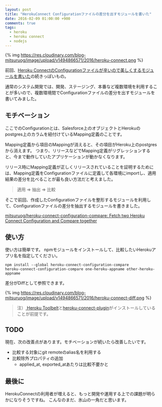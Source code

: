 ```yaml
---
layout: post
title: "HerokuConnect Configurationファイルの差分を出すモジュールを書いた"
date: 2016-02-09 01:00:00 +900
comments: true
tags:
  - heroku
  - heroku connect
  - nodejs
---
```


{% img https://res.cloudinary.com/blog-mitsuruog/image/upload/v1494866571/2016/heroku-connect.png %}

前回、[Heroku ConnectのConfigurationファイルが辛いので美しくするモジュールを書いた](http://blog.mitsuruog.info/2016/02/heroku-connect-configuration-comb.html)の続きっぽいもの。

通常のシステム開発では、開発、ステージング、本番など複数環境を利用することが多いので、複数環境間でConfigurationファイルの差分を出すモジュールを書いてみました。

<!-- more -->

## モチベーション

ここでのConfigurationとは、Salesforce上のオブジェクトとHerokuのpostgres上のカラムを紐付けているMapping定義のことです。

Mapping定義から項目のMappingが消えると、その項目がHeroku上のpostgresから消えます。
つまり、リリースなどでMapping定義がリグレッションすると、今まで動作していたアプリケーションが動かなくなります。

リリース時にMapping定義が正しくリリースされていることを証明するためには、Mapping定義をConfigurationファイルに定義して各環境にimportし、適用結果の差分を比べることが最も良い方法だと考えました。

> 適用 => 抽出 => 比較

そこで前回、作成したConfigurationファイルを整形するモジュールを利用して、Configurationファイルの差分を抽出するモジュールを書きました。

[mitsuruog/heroku-connect-configuration-compare: Fetch two Heroku Connect Configuration and Compare together](https://github.com/mitsuruog/heroku-connect-configuration-compare)

## 使い方

使い方は簡単です。
npmモジュールをインストールして、比較したいHerokuアプリ名を指定してください。

```
npm install --global heroku-connect-configuration-compare
heroku-connect-configuration-compare one-heroku-appname other-heroku-appname
```

差分がDiffとして参照できます。

{% img https://res.cloudinary.com/blog-mitsuruog/image/upload/v1494866571/2016/heroku-connect-diff.png %}

> 注）[ Heroku Toolbelt](https://toolbelt.heroku.com/)と[heroku-connect-plugin](https://github.com/heroku/heroku-connect-plugin)がインストールしていることが前提です。

## TODO

現在、次の改善点があります。モチベーションが続いたら改善したいです。

-  比較する対象にgit remoteのalias名を利用する
- 比較除外プロパティの追加
	- applied_at, exported_atあたりは比較不要かと

## 最後に

HerokuConnectの利用者が増えると、もっと開発や運用する上での課題が明らかになりそうですね。
こんなのまだ、氷山の一角だと思います。
